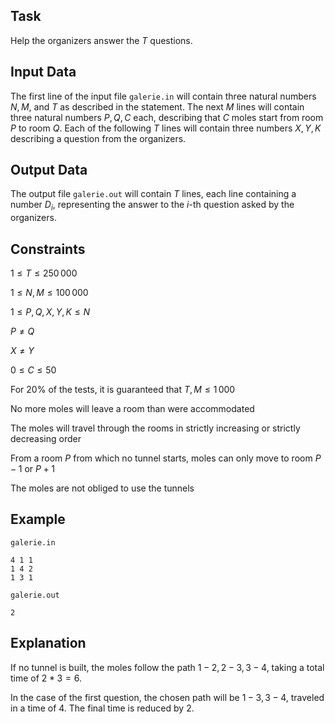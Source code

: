 ## Task

Help the organizers answer the $T$ questions.

## Input Data

The first line of the input file `galerie.in` will contain three natural numbers $N,M$, and $T$ as described in the statement. The next $M$ lines will contain three natural numbers $P,Q,C$ each, describing that $C$ moles start from room $P$ to room $Q$. Each of the following $T$ lines will contain three numbers $X,Y,K$ describing a question from the organizers.

## Output Data

The output file `galerie.out` will contain $T$ lines, each line containing a number $D_i$, representing the answer to the $i$-th question asked by the organizers.

## Constraints

$1 \leq T \leq 250\,000$

$1 \leq N, M \leq 100\,000$

$1 \leq P, Q, X, Y, K \leq N$

$P \ne Q$

$X \ne Y$

$0 \leq C \leq 50$

For $20\%$ of the tests, it is guaranteed that $T,M \leq 1\,000$

No more moles will leave a room than were accommodated

The moles will travel through the rooms in strictly increasing or strictly decreasing order

From a room $P$ from which no tunnel starts, moles can only move to room $P-1$ or $P+1$

The moles are not obliged to use the tunnels

## Example

`galerie.in`
```
4 1 1
1 4 2
1 3 1
```

`galerie.out`
```
2
```

## Explanation

If no tunnel is built, the moles follow the path $1-2,2-3,3-4$, taking a total time of $2*3=6$.

In the case of the first question, the chosen path will be $1-3,3-4$, traveled in a time of $4$. The final time is reduced by $2$.